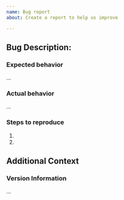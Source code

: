 ```yaml
---
name: Bug report
about: Create a report to help us improve

---
```


## Bug Description:
<!-- Provide a quick overview of the issue being raised. -->

### Expected behavior
<!-- Describe the expected behavior for the program. -->
...

### Actual behavior
<!-- Provide the actual behavior for the program. -->
...

### Steps to reproduce
<!-- List clear steps to reproduce the bug. -->
1.
1.

## Additional Context
<!-- Append a demo/screenshot/animated gif of the problem -->

### Version Information
<!-- Package.json version, tag, or git commit information. -->
...
